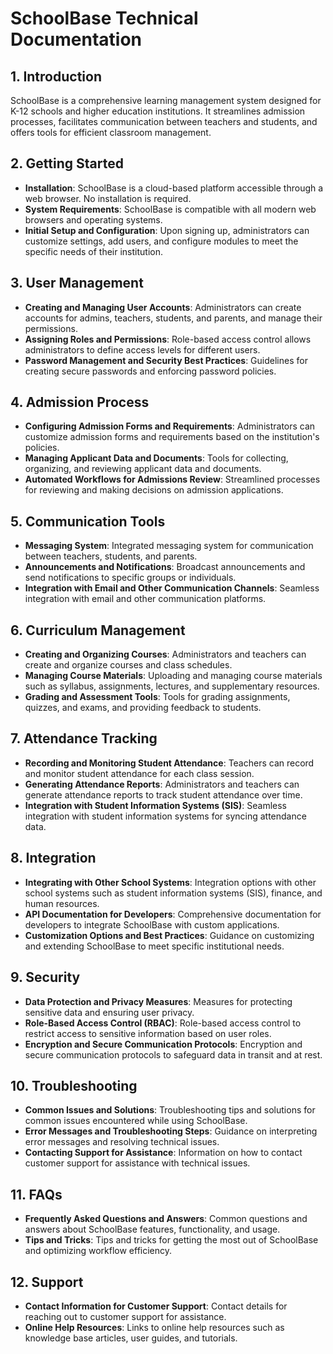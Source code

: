 # SchoolBase Technical Documentation

## 1. Introduction
SchoolBase is a comprehensive learning management system designed for K-12 schools and higher education institutions. It streamlines admission processes, facilitates communication between teachers and students, and offers tools for efficient classroom management.

## 2. Getting Started
- **Installation**: SchoolBase is a cloud-based platform accessible through a web browser. No installation is required.
- **System Requirements**: SchoolBase is compatible with all modern web browsers and operating systems.
- **Initial Setup and Configuration**: Upon signing up, administrators can customize settings, add users, and configure modules to meet the specific needs of their institution.

## 3. User Management
- **Creating and Managing User Accounts**: Administrators can create accounts for admins, teachers, students, and parents, and manage their permissions.
- **Assigning Roles and Permissions**: Role-based access control allows administrators to define access levels for different users.
- **Password Management and Security Best Practices**: Guidelines for creating secure passwords and enforcing password policies.

## 4. Admission Process
- **Configuring Admission Forms and Requirements**: Administrators can customize admission forms and requirements based on the institution's policies.
- **Managing Applicant Data and Documents**: Tools for collecting, organizing, and reviewing applicant data and documents.
- **Automated Workflows for Admissions Review**: Streamlined processes for reviewing and making decisions on admission applications.

## 5. Communication Tools
- **Messaging System**: Integrated messaging system for communication between teachers, students, and parents.
- **Announcements and Notifications**: Broadcast announcements and send notifications to specific groups or individuals.
- **Integration with Email and Other Communication Channels**: Seamless integration with email and other communication platforms.

## 6. Curriculum Management
- **Creating and Organizing Courses**: Administrators and teachers can create and organize courses and class schedules.
- **Managing Course Materials**: Uploading and managing course materials such as syllabus, assignments, lectures, and supplementary resources.
- **Grading and Assessment Tools**: Tools for grading assignments, quizzes, and exams, and providing feedback to students.

## 7. Attendance Tracking
- **Recording and Monitoring Student Attendance**: Teachers can record and monitor student attendance for each class session.
- **Generating Attendance Reports**: Administrators and teachers can generate attendance reports to track student attendance over time.
- **Integration with Student Information Systems (SIS)**: Seamless integration with student information systems for syncing attendance data.

## 8. Integration
- **Integrating with Other School Systems**: Integration options with other school systems such as student information systems (SIS), finance, and human resources.
- **API Documentation for Developers**: Comprehensive documentation for developers to integrate SchoolBase with custom applications.
- **Customization Options and Best Practices**: Guidance on customizing and extending SchoolBase to meet specific institutional needs.

## 9. Security
- **Data Protection and Privacy Measures**: Measures for protecting sensitive data and ensuring user privacy.
- **Role-Based Access Control (RBAC)**: Role-based access control to restrict access to sensitive information based on user roles.
- **Encryption and Secure Communication Protocols**: Encryption and secure communication protocols to safeguard data in transit and at rest.

## 10. Troubleshooting
- **Common Issues and Solutions**: Troubleshooting tips and solutions for common issues encountered while using SchoolBase.
- **Error Messages and Troubleshooting Steps**: Guidance on interpreting error messages and resolving technical issues.
- **Contacting Support for Assistance**: Information on how to contact customer support for assistance with technical issues.

## 11. FAQs
- **Frequently Asked Questions and Answers**: Common questions and answers about SchoolBase features, functionality, and usage.
- **Tips and Tricks**: Tips and tricks for getting the most out of SchoolBase and optimizing workflow efficiency.

## 12. Support
- **Contact Information for Customer Support**: Contact details for reaching out to customer support for assistance.
- **Online Help Resources**: Links to online help resources such as knowledge base articles, user guides, and tutorials.

